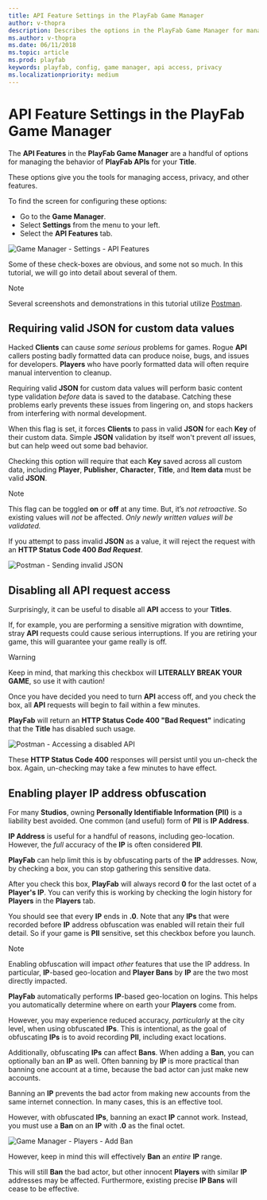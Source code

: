 ```yaml
---
title: API Feature Settings in the PlayFab Game Manager
author: v-thopra
description: Describes the options in the PlayFab Game Manager for managing the behavior of PlayFab APIs.
ms.author: v-thopra
ms.date: 06/11/2018
ms.topic: article
ms.prod: playfab
keywords: playfab, config, game manager, api access, privacy
ms.localizationpriority: medium
---
```


# API Feature Settings in the PlayFab Game Manager

The **API Features** in the **PlayFab Game Manager** are a handful of options for managing the behavior of **PlayFab APIs** for your **Title**.

These options give you the tools for managing access, privacy, and other features.

To find the screen for configuring these options:

- Go to the **Game Manager**.
- Select **Settings** from the menu to your left.
- Select the **API Features** tab.

![Game Manager - Settings - API Features](media/tutorials/game-manager-settings-api-features-full.png)  

Some of these check-boxes are obvious, and some not so much. In this tutorial, we will go into detail about several of them.

> [!NOTE]
> Several screenshots and demonstrations in this tutorial utilize [Postman](../dev-test-live/executing-the-playfab-api-via-postman.md).

## Requiring valid JSON for custom data values

Hacked **Clients** can cause *some serious* problems for games. Rogue **API** callers posting badly formatted data can produce noise, bugs, and issues for developers. **Players** who have poorly formatted data will often require manual intervention to cleanup.

Requiring valid **JSON** for custom data values will perform basic content type validation *before* data is saved to the database. Catching these problems early prevents these issues from lingering on, and stops hackers from interfering with normal development.

When this flag is set, it forces **Clients** to pass in valid **JSON** for each **Key** of their custom data. Simple **JSON** validation by itself won't prevent *all* issues, but can help weed out some bad behavior.

Checking this option will require that each **Key** saved across all custom data, including **Player**, **Publisher**, **Character**, **Title**, and **Item data** must be valid **JSON**.

> [!NOTE]
> This flag can be toggled **on** or **off** at any time. But, it’s *not retroactive*. So existing values will *not* be affected. *Only newly written values will be validated.*

If you attempt to pass invalid **JSON** as a value, it will reject the request with an **HTTP Status Code 400 *Bad Request***.

![Postman - Sending invalid JSON](media/tutorials/postman-sending-invalid-json.png)  

## Disabling all API request access

Surprisingly, it can be useful to disable all **API** access to your **Titles**.

If, for example, you are performing a sensitive migration with downtime, stray **API** requests could cause serious interruptions. If you are retiring your game, this will guarantee your game really is off.

> [!WARNING]
> Keep in mind, that marking this checkbox will **LITERALLY BREAK YOUR GAME**, so use it with caution!

Once you have decided you need to turn **API** access off, and you check the box, all **API** requests will begin to fail within a few minutes. 

**PlayFab** will return an **HTTP Status Code 400 "Bad Request"** indicating that the **Title** has disabled such usage.

![Postman - Accessing a disabled API](media/tutorials/postman-accessing-a-disabled-api.png)  

These **HTTP Status Code 400** responses will persist until you un-check the box. Again, un-checking may take a few minutes to have effect.

## Enabling player IP address obfuscation

For many **Studios**, owning **Personally Identifiable Information (PII)** is a liability best avoided. One common (and useful) form of **PII** is **IP Address**.

**IP Address** is useful for a handful of reasons, including geo-location. However, the *full* accuracy of the **IP** is often considered **PII**.

**PlayFab** can help limit this is by obfuscating parts of the **IP** addresses. Now, by checking a box, you can stop gathering this sensitive data.

After you check this box, **PlayFab** will always record **0** for the last octet of a **Player's IP**. You can verify this is working by checking the login history for **Players** in the **Players** tab.

You should see that every **IP** ends in **.0**. Note that any **IPs** that were recorded before **IP** address obfuscation was enabled will retain their full detail. So if your game is **PII** sensitive, set this checkbox before you launch.

> [!NOTE]
> Enabling obfuscation will impact *other* features that use the IP address. In particular, **IP**-based geo-location and **Player Bans** by **IP** are the two most directly impacted.

**PlayFab** automatically performs **IP**-based geo-location on logins. This helps you automatically determine where on earth your **Players** come from.

However, you may experience reduced accuracy, *particularly* at the city level, when using obfuscated **IPs**. This is intentional, as the goal of obfuscating **IPs** is to avoid recording **PII**, including exact locations.

Additionally, obfuscating **IPs** can affect **Bans**. When adding a **Ban**, you can optionally ban an **IP** as well. Often banning by **IP** is more practical than banning one account at a time, because the bad actor can just make new accounts.

Banning an **IP** prevents the bad actor from making new accounts from the same internet connection. In many cases, this is an effective tool.

However, with obfuscated **IPs**, banning an exact **IP** cannot work. Instead, you must use a **Ban** on an **IP** with **.0** as the final octet.

![Game Manager - Players - Add Ban](media/tutorials/game-manager-players-add-ban.png)  

However, keep in mind this will effectively **Ban** an *entire* **IP** range.

This will still **Ban** the bad actor, but other innocent **Players** with similar **IP** addresses may be affected. Furthermore, existing precise **IP Bans** will cease to be effective.
